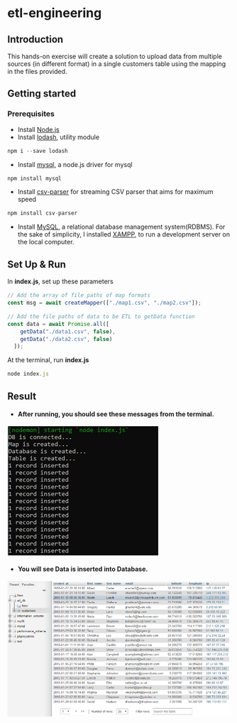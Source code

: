 # etl-engineering

## Introduction
This hands-on exercise will create a solution to upload data from multiple sources (in different format) in a single customers table using the mapping in the files provided.

## Getting started
 ### Prerequisites
 * Install [Node.js](https://nodejs.org/en/)
 * Install [lodash](https://www.npmjs.com/package/lodash), utility module
  ```javascript
npm i --save lodash
```
 * Install [mysql](https://www.npmjs.com/package/mysql), a node.js driver for mysql
 ```javascript
npm install mysql
```
* Install [csv-parser](https://www.npmjs.com/package/csv-parser) for streaming CSV parser that aims for maximum speed
```javascript
npm install csv-parser
```
* Install [MySQL](https://www.mysql.com/), a relational database management system(RDBMS). For the sake of simplicity, I installed [XAMPP](https://www.apachefriends.org/index.html), to run a development server on the local computer.

## Set Up & Run
In **index.js**, set up these parameters
```javascript
// Add the array of file paths of map formats
const msg = await createMapper(["./map1.csv", "./map2.csv"]);
```
```javascript
// Add the file paths of data to be ETL to getData function
const data = await Promise.all([
    getData("./data1.csv", false),
    getData("./data2.csv", false)
  ]);
```
At the terminal, run **index.js**
```javascript
node index.js
```

## Result
* #### After running, you should see these messages from the terminal.
![etl_run](https://github.com/JaturongKongmanee/etl-engineering/blob/master/images/etl_run.PNG) 
* #### You will see Data is inserted into Database.
![db](https://github.com/JaturongKongmanee/etl-engineering/blob/master/images/db.PNG) 

